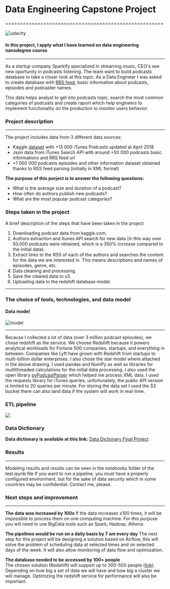 # Data Engineering Capstone Project
======================================================

![udacity](https://www.udacity.com/www-proxy/contentful/assets/2y9b3o528xhq/2O4R1bvNrkqUoVM1bE5QxI/4180cfe807d20ca1af7bcb921f826196/SEO-Image-IR6.jpg)

#### In this project, I apply what I have learned on data engineering nanodegree course  
------------------------------------
As a startup company Sparkify specialized in streaming music, CEO's see new oportunity in podcasts listening. The team want to build podcasts database to take a closer look at this topic. As a Data Engineer I was asked to create database with [RRS feed](https://en.wikipedia.org/wiki/RSS), basic information about podcasts, episodes and podcaster names.  

This data helps analyst to get into podcasts topic, search the most common categories of podcasts and create raport which help engineers to implement functionality on the production to monitor users behavior.

### Project description
---------------------------
The project includes data from 3 different data sources:
  - Kaggle [dataset](https://www.kaggle.com/roman6335/13000-itunes-podcasts-april-2018) with +13 000 iTunes Podcasts updated at April 2018  
  - Json data from iTunes Search API with around +50 000 podcasts basic informations and RRS feed url  
  - +1 000 000 podcasts episodes and other information dataset obtained thanks to RSS feed parsing (initially in XML format)

**The purpose of this porject is to answer the following questions:**  
  - What is the average size and duration of a podcast?
  - How often do authors publish new podcasts?
  - What are the most popular podcast categories?

### Steps taken in the project  
A brief description of the steps that have been taken in the project
1. Downloading podcast data from kaggle.com.
2. Authors extraction and Itunes API search for new data (in this way over 50,000 podcasts were obtained, which is a 350% increase compared to the initial data).
3. Extract links to the RSS of each of the authors and searches the content for the data we are interested in. This means descriptions and names of episodes, genre, etc.
4. Data cleaning and processing.
5. Save the cleared data to s3.
6. Uploading data to the redshift database model.
------------------------------   

### The choice of tools, technologies, and data model  

#### Data model
![model](https://i.ibb.co/6J9VV70/Zrzut-ekranu-z-2020-06-12-00-09-27.png)

-----------------------------------------------------
Because I collected a lot of data (over 3 million podcast episodes), we chose redshift as the service. We choose Redshift because it powers analytical workloads for Fortune 500 companies, startups, and everything in between. Companies like Lyft have grown with Redshift from startups to multi-billion dollar enterprises. I also chose the star model where attached in the above drawing.
I used pandas and NumPy as well as libraries for multithreaded calculations for the initial data processing. I also used the open library [pyPodcastParser](https://github.com/mr-rigden/pyPodcastParser) which helped me process XML data. I used the requests library for iTunes queries, unfortunately, the public API version is limited to 20 queries per minute.
For storing the data set I used the S3 bucket there can also land data if the system will work in real-time.   

 ### ETL pipeline

[![](https://mermaid.ink/img/eyJjb2RlIjoiZ3JhcGggVERcbiAgQVtLYWdnbGUgZGF0YXNldF0gLS0-fGF1dGhvciBuYW1lc3wgQihBcHBsZSBpVHVuZXMgQVBJKVxuICBCIC0tPiB8dXJsIGZlZWR8IEMoWE1MIGZlZWQpXG4gIEEgLS0-fHJhdGluZ3N8IERbTGFwdG9wXVxuICBCIC0tPnxhdXRvaG9ycyBpbmZvcm1hdGlvbnN8IERbaVBob25lXVxuICBDIC0tPnxlcGlzb2RlcyBpbmZvcm1hdGlvbnN8IER7TG9jYWwgc3RvcmFnZX1cblx0RCAtLT58cHJvY2Vzc2luZyBkYXRhfCBFW0xvYWQgdG8gUzNdXG4gIEUgLS0-fHN0YWdpbmcgYW5kIGluc2VydGluZ3wgR1tMb2FkIHRvIEFtYXpvbiByZWRzaGlmdF0iLCJtZXJtYWlkIjp7InRoZW1lIjoiZGVmYXVsdCJ9LCJ1cGRhdGVFZGl0b3IiOmZhbHNlfQ)](https://mermaid-js.github.io/mermaid-live-editor/#/edit/eyJjb2RlIjoiZ3JhcGggVERcbiAgQVtLYWdnbGUgZGF0YXNldF0gLS0-fGF1dGhvciBuYW1lc3wgQihBcHBsZSBpVHVuZXMgQVBJKVxuICBCIC0tPiB8dXJsIGZlZWR8IEMoWE1MIGZlZWQpXG4gIEEgLS0-fHJhdGluZ3N8IERbTGFwdG9wXVxuICBCIC0tPnxhdXRvaG9ycyBpbmZvcm1hdGlvbnN8IERbaVBob25lXVxuICBDIC0tPnxlcGlzb2RlcyBpbmZvcm1hdGlvbnN8IER7TG9jYWwgc3RvcmFnZX1cblx0RCAtLT58cHJvY2Vzc2luZyBkYXRhfCBFW0xvYWQgdG8gUzNdXG4gIEUgLS0-fHN0YWdpbmcgYW5kIGluc2VydGluZ3wgR1tMb2FkIHRvIEFtYXpvbiByZWRzaGlmdF0iLCJtZXJtYWlkIjp7InRoZW1lIjoiZGVmYXVsdCJ9LCJ1cGRhdGVFZGl0b3IiOmZhbHNlfQ)

### Data Dictionary
**Data dictionary is available at this link:** [Data Dictionary Final Project](https://udacity-course-bucket.s3.us-east-2.amazonaws.com/Data+Dictionary+-+Final+Project.pdf)  

  
### Results
------------------------------------
Modeling results and results can be seen in the notebooks folder of the test.ipynb file
If you want to run a pipeline, you must have a properly configured environment, but for the sake of data security which in some countries may be confidential. Contact me, please.

### Next steps and improvement  
------------------------------------
**The data was increased by 100x**
If the data increases x100 times, it will be impossible to process them on one computing machine. For this purpose you will need to use BigData tools such as Spark, Hadoop, Athena.  

**The pipelines would be run on a daily basis by 7 am every day**
The next step for this project will be designing a solution based on Airflow, this will solve the problem of scheduling data at selected times and on selected days of the week. It will also allow monitoring of data flow and optimization.  

**The database needed to be accessed by 100+ people**  
The chosen solution (Redshift) will support up to 300-500 people ([link](https://medium.com/@Pinterest_Engineering/powering-interactive-data-analysis-by-redshift-b108c2ea9165)). Depending on how big a set of data we will have and how big a cluster we will manage. Optimizing the redshift service for performance will also be important.
